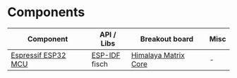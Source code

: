 # Components

| Component                             | API / Libs     | Breakout board             | Misc |
| ---                                   | ---            | ---                        | ---  |
| [Espressif ESP32 MCU][1]              | [ESP-IDF][2]<br>fisch   | [Himalaya Matrix Core][3]  | -    |



[1]:https://www.espressif.com/en/products/hardware/esp32/overview
[2]:https://docs.espressif.com/projects/esp-idf/en/latest/
[3]:https://eckstein-shop.de/HIMALAYA-Matrix-Core-ESP32-Entwicklerboard-mit-ESP32-Bit-WiFi-Bluetooth-IoT-DEV-Board
